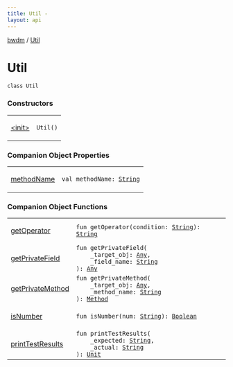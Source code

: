 ```yaml
---
title: Util - 
layout: api
---
```


<div class='api-docs-breadcrumbs'><a href="../index.html">bwdm</a> / <a href="./index.html">Util</a></div>

# Util

<div class="signature"><code><span class="keyword">class </span><span class="identifier">Util</span></code></div>

### Constructors

<table class="api-docs-table">
<tbody>
<tr>
<td markdown="1">

<a href="-init-.html">&lt;init&gt;</a>


</td>
<td markdown="1">
<div class="signature"><code><span class="identifier">Util</span><span class="symbol">(</span><span class="symbol">)</span></code></div>

</td>
</tr>
</tbody>
</table>

### Companion Object Properties

<table class="api-docs-table">
<tbody>
<tr>
<td markdown="1">

<a href="method-name.html">methodName</a>


</td>
<td markdown="1">
<div class="signature"><code><span class="keyword">val </span><span class="identifier">methodName</span><span class="symbol">: </span><a href="https://kotlinlang.org/api/latest/jvm/stdlib/kotlin/-string/index.html"><span class="identifier">String</span></a></code></div>

</td>
</tr>
</tbody>
</table>

### Companion Object Functions

<table class="api-docs-table">
<tbody>
<tr>
<td markdown="1">

<a href="get-operator.html">getOperator</a>


</td>
<td markdown="1">
<div class="signature"><code><span class="keyword">fun </span><span class="identifier">getOperator</span><span class="symbol">(</span><span class="parameterName" id="bwdm.Util.Companion$getOperator(kotlin.String)/condition">condition</span><span class="symbol">:</span>&nbsp;<a href="https://kotlinlang.org/api/latest/jvm/stdlib/kotlin/-string/index.html"><span class="identifier">String</span></a><span class="symbol">)</span><span class="symbol">: </span><a href="https://kotlinlang.org/api/latest/jvm/stdlib/kotlin/-string/index.html"><span class="identifier">String</span></a></code></div>

</td>
</tr>
<tr>
<td markdown="1">

<a href="get-private-field.html">getPrivateField</a>


</td>
<td markdown="1">
<div class="signature"><code><span class="keyword">fun </span><span class="identifier">getPrivateField</span><span class="symbol">(</span><br/>&nbsp;&nbsp;&nbsp;&nbsp;<span class="parameterName" id="bwdm.Util.Companion$getPrivateField(kotlin.Any, kotlin.String)/_target_obj">_target_obj</span><span class="symbol">:</span>&nbsp;<a href="https://kotlinlang.org/api/latest/jvm/stdlib/kotlin/-any/index.html"><span class="identifier">Any</span></a><span class="symbol">, </span><br/>&nbsp;&nbsp;&nbsp;&nbsp;<span class="parameterName" id="bwdm.Util.Companion$getPrivateField(kotlin.Any, kotlin.String)/_field_name">_field_name</span><span class="symbol">:</span>&nbsp;<a href="https://kotlinlang.org/api/latest/jvm/stdlib/kotlin/-string/index.html"><span class="identifier">String</span></a><br/><span class="symbol">)</span><span class="symbol">: </span><a href="https://kotlinlang.org/api/latest/jvm/stdlib/kotlin/-any/index.html"><span class="identifier">Any</span></a></code></div>

</td>
</tr>
<tr>
<td markdown="1">

<a href="get-private-method.html">getPrivateMethod</a>


</td>
<td markdown="1">
<div class="signature"><code><span class="keyword">fun </span><span class="identifier">getPrivateMethod</span><span class="symbol">(</span><br/>&nbsp;&nbsp;&nbsp;&nbsp;<span class="parameterName" id="bwdm.Util.Companion$getPrivateMethod(kotlin.Any, kotlin.String)/_target_obj">_target_obj</span><span class="symbol">:</span>&nbsp;<a href="https://kotlinlang.org/api/latest/jvm/stdlib/kotlin/-any/index.html"><span class="identifier">Any</span></a><span class="symbol">, </span><br/>&nbsp;&nbsp;&nbsp;&nbsp;<span class="parameterName" id="bwdm.Util.Companion$getPrivateMethod(kotlin.Any, kotlin.String)/_method_name">_method_name</span><span class="symbol">:</span>&nbsp;<a href="https://kotlinlang.org/api/latest/jvm/stdlib/kotlin/-string/index.html"><span class="identifier">String</span></a><br/><span class="symbol">)</span><span class="symbol">: </span><a href="http://docs.oracle.com/javase/6/docs/api/java/lang/reflect/Method.html"><span class="identifier">Method</span></a></code></div>

</td>
</tr>
<tr>
<td markdown="1">

<a href="is-number.html">isNumber</a>


</td>
<td markdown="1">
<div class="signature"><code><span class="keyword">fun </span><span class="identifier">isNumber</span><span class="symbol">(</span><span class="parameterName" id="bwdm.Util.Companion$isNumber(kotlin.String)/num">num</span><span class="symbol">:</span>&nbsp;<a href="https://kotlinlang.org/api/latest/jvm/stdlib/kotlin/-string/index.html"><span class="identifier">String</span></a><span class="symbol">)</span><span class="symbol">: </span><a href="https://kotlinlang.org/api/latest/jvm/stdlib/kotlin/-boolean/index.html"><span class="identifier">Boolean</span></a></code></div>

</td>
</tr>
<tr>
<td markdown="1">

<a href="print-test-results.html">printTestResults</a>


</td>
<td markdown="1">
<div class="signature"><code><span class="keyword">fun </span><span class="identifier">printTestResults</span><span class="symbol">(</span><br/>&nbsp;&nbsp;&nbsp;&nbsp;<span class="parameterName" id="bwdm.Util.Companion$printTestResults(kotlin.String, kotlin.String)/_expected">_expected</span><span class="symbol">:</span>&nbsp;<a href="https://kotlinlang.org/api/latest/jvm/stdlib/kotlin/-string/index.html"><span class="identifier">String</span></a><span class="symbol">, </span><br/>&nbsp;&nbsp;&nbsp;&nbsp;<span class="parameterName" id="bwdm.Util.Companion$printTestResults(kotlin.String, kotlin.String)/_actual">_actual</span><span class="symbol">:</span>&nbsp;<a href="https://kotlinlang.org/api/latest/jvm/stdlib/kotlin/-string/index.html"><span class="identifier">String</span></a><br/><span class="symbol">)</span><span class="symbol">: </span><a href="https://kotlinlang.org/api/latest/jvm/stdlib/kotlin/-unit/index.html"><span class="identifier">Unit</span></a></code></div>

</td>
</tr>
</tbody>
</table>
